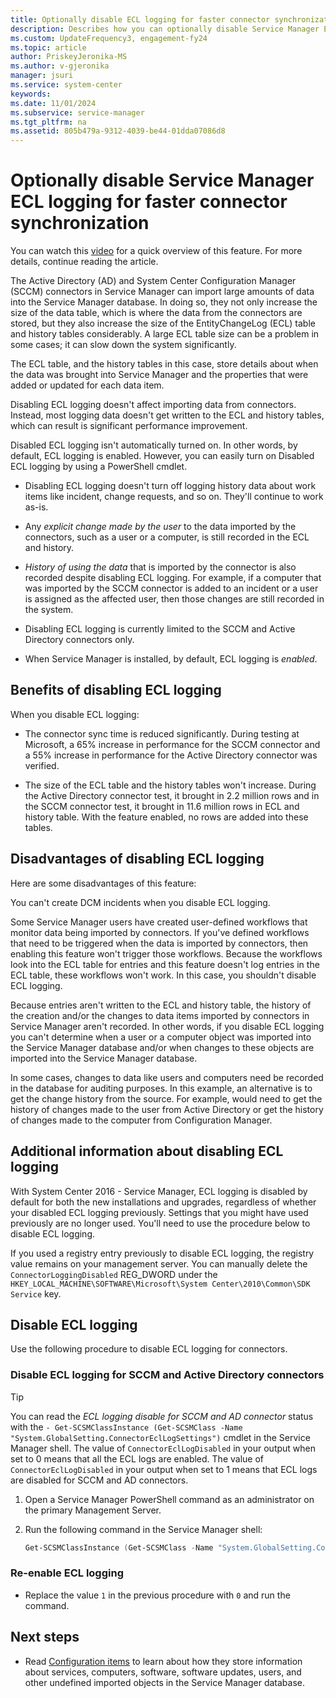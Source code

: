 ```yaml
---
title: Optionally disable ECL logging for faster connector synchronization
description: Describes how you can optionally disable Service Manager ECL logging for faster connector synchronization.
ms.custom: UpdateFrequency3, engagement-fy24
ms.topic: article
author: PriskeyJeronika-MS
ms.author: v-gjeronika
manager: jsuri
ms.service: system-center
keywords:
ms.date: 11/01/2024
ms.subservice: service-manager
ms.tgt_pltfrm: na
ms.assetid: 805b479a-9312-4039-be44-01dda07086d8
---
```


# Optionally disable Service Manager ECL logging for faster connector synchronization



You can watch this [video](https://channel9.msdn.com/Blogs/hybrid-it-management/Demo-Optionally-Disable-ECL-Logging-for-Faster-Connector-Synchronization-with-Service-Manager?ocid=player) for a quick overview of this feature. For more details, continue reading the article.

The Active Directory (AD) and System Center Configuration Manager (SCCM) connectors in Service Manager can import large amounts of data into the Service Manager database. In doing so, they not only increase the size of the data table, which is where the data from the connectors are stored, but they also increase the size of the EntityChangeLog (ECL) table and history tables considerably. A large ECL table size can be a problem in some cases; it can slow down the system significantly.

The ECL table, and the history tables in this case, store details about when the data was brought into Service Manager and the properties that were added or updated for each data item.

Disabling ECL logging doesn't affect importing data from connectors. Instead, most logging data doesn't get written to the ECL and history tables, which can result is significant performance improvement.

Disabled ECL logging isn't automatically turned on. In other words, by default, ECL logging is enabled. However, you can easily turn on Disabled ECL logging by using a PowerShell cmdlet.

- Disabling ECL logging doesn't turn off logging history data about work items like incident, change requests, and so on. They'll continue to work as-is.

- Any *explicit change made by the user* to the data imported by the connectors, such as a user or a computer, is still recorded in the ECL and history.

- *History of using the data* that is imported by the connector is also recorded despite disabling ECL logging. For example, if a computer that was imported by the SCCM connector is added to an incident or a user is assigned as the affected user, then those changes are still recorded in the system.

- Disabling ECL logging is currently limited to the SCCM and Active Directory connectors only.

- When Service Manager is installed, by default, ECL logging is *enabled*.

## Benefits of disabling ECL logging

When you disable ECL logging:

- The connector sync time is reduced significantly. During testing at Microsoft, a 65% increase in performance for the SCCM connector and a 55% increase in performance for the Active Directory connector was verified.

- The size of the ECL table and the history tables won't increase. During the Active Directory connector test, it brought in 2.2 million rows and in the SCCM connector test, it brought in 11.6 million rows in ECL and history table. With the feature enabled, no rows are added into these tables.

## Disadvantages of disabling ECL logging

Here are some disadvantages of this feature:

You can't create DCM incidents when you disable ECL logging.

Some Service Manager users have created user-defined workflows that monitor data being imported by connectors. If you've defined workflows that need to be triggered when the data is imported by connectors, then enabling this feature won't trigger those workflows. Because the workflows look into the ECL table for entries and this feature doesn't log entries in the ECL table, these workflows won't work. In this case, you shouldn't disable ECL logging.

Because entries aren't written to the ECL and history table, the history of the creation and/or the changes to data items imported by connectors in Service Manager aren't recorded. In other words, if you disable ECL logging you can't determine when a user or a computer object was imported into the Service Manager database and/or when changes to these objects are imported into the Service Manager database.

In some cases, changes to data like users and computers need be recorded in the database for auditing purposes. In this example, an alternative is to get the change history from the source. For example, would need to get the history of changes made to the user from Active Directory or get the history of changes made to the computer from Configuration Manager.

## Additional information about disabling ECL logging

With System Center 2016 - Service Manager, ECL logging is disabled by default for both the new installations and upgrades, regardless of whether your disabled ECL logging previously. Settings that you might have used previously are no longer used. You'll need to use the procedure below to disable ECL logging.

If you used a registry entry previously to disable ECL logging, the registry value remains on your management server. You can manually delete the `ConnectorLoggingDisabled` REG_DWORD under the `HKEY_LOCAL_MACHINE\SOFTWARE\Microsoft\System Center\2010\Common\SDK Service` key.

## Disable ECL logging

Use the following procedure to disable ECL logging for connectors.

### Disable ECL logging for SCCM and Active Directory connectors

> [!TIP]
> You can read the *ECL logging disable for SCCM and AD connector* status with the `- Get-SCSMClassInstance (Get-SCSMClass -Name "System.GlobalSetting.ConnectorEclLogSettings")` cmdlet in the Service Manager shell. The value of `ConnectorEclLogDisabled` in your output when set to 0 means that all the ECL logs are enabled. The value of `ConnectorEclLogDisabled` in your output when set to 1 means that ECL logs are disabled for SCCM and AD connectors.

1. Open a Service Manager PowerShell command as an administrator on the primary Management Server.
2. Run the following command in the Service Manager shell:

    ```powershell
    Get-SCSMClassInstance (Get-SCSMClass -Name "System.GlobalSetting.ConnectorEclLogSettings") | %{$_.ConnectorEclLogDisabled = 1 ; $_}  | Update-SCSMClassinstance
    ```

### Re-enable ECL logging

- Replace the value `1` in the previous procedure with `0` and run the command.  

## Next steps

- Read [Configuration items](config-items.md) to learn about how they store information about services, computers, software, software updates, users, and other undefined imported objects in the Service Manager database.

